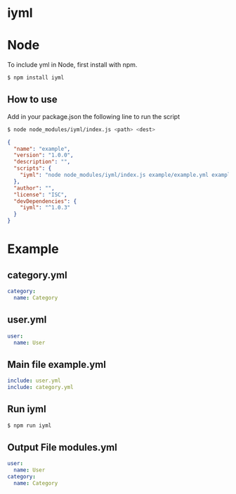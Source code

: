 # iyml

# Node

To include yml in Node, first install with npm.

```bash
$ npm install iyml
```

## How to use

Add in your package.json the following line to run the script

```bash
$ node node_modules/iyml/index.js <path> <dest>
```

```json
{
  "name": "example",
  "version": "1.0.0",
  "description": "",
  "scripts": {
    "iyml": "node node_modules/iyml/index.js example/example.yml example/modules.yml"
  },
  "author": "",
  "license": "ISC",
  "devDependencies": {
    "iyml": "^1.0.3"
  }
}
```

# Example

## category.yml

```yml
category:
  name: Category
```

## user.yml

```yml
user:
  name: User
```

## Main file example.yml

```yml
include: user.yml
include: category.yml
```

## Run iyml

```bash
$ npm run iyml
```

## Output File modules.yml

```yml
user:
  name: User
category:
  name: Category
```